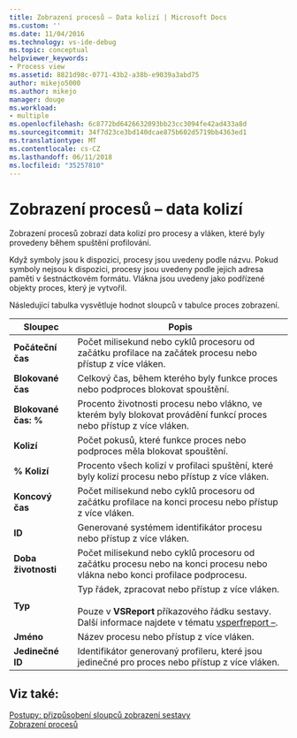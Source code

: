 ```yaml
---
title: Zobrazení procesů – Data kolizí | Microsoft Docs
ms.custom: ''
ms.date: 11/04/2016
ms.technology: vs-ide-debug
ms.topic: conceptual
helpviewer_keywords:
- Process view
ms.assetid: 8821d98c-0771-43b2-a38b-e9039a3abd75
author: mikejo5000
ms.author: mikejo
manager: douge
ms.workload:
- multiple
ms.openlocfilehash: 6c8772bd6426632093bb23cc3094fe42ad433a8d
ms.sourcegitcommit: 34f7d23ce3bd140dcae875b602d5719bb4363ed1
ms.translationtype: MT
ms.contentlocale: cs-CZ
ms.lasthandoff: 06/11/2018
ms.locfileid: "35257810"
---
```

# <a name="process-view---contention-data"></a>Zobrazení procesů – data kolizí
Zobrazení procesů zobrazí data kolizí pro procesy a vláken, které byly provedeny během spuštění profilování.  
  
 Když symboly jsou k dispozici, procesy jsou uvedeny podle názvu. Pokud symboly nejsou k dispozici, procesy jsou uvedeny podle jejich adresa paměti v šestnáctkovém formátu. Vlákna jsou uvedeny jako podřízené objekty proces, který je vytvořil.  
  
 Následující tabulka vysvětluje hodnot sloupců v tabulce proces zobrazení.  
  
|Sloupec|Popis|  
|------------|-----------------|  
|**Počáteční čas**|Počet milisekund nebo cyklů procesoru od začátku profilace na začátek procesu nebo přístup z více vláken.|  
|**Blokované čas**|Celkový čas, během kterého byly funkce proces nebo podproces blokovat spouštění.|  
|**Blokované čas: %**|Procento životnosti procesu nebo vlákno, ve kterém byly blokovat provádění funkcí proces nebo přístup z více vláken.|  
|**Kolizí**|Počet pokusů, které funkce proces nebo podproces měla blokovat spouštění.|  
|**% Kolizí**|Procento všech kolizí v profilaci spuštění, které byly kolizí procesu nebo přístup z více vláken.|  
|**Koncový čas**|Počet milisekund nebo cyklů procesoru od začátku profilace na konci procesu nebo přístup z více vláken.|  
|**ID**|Generované systémem identifikátor procesu nebo přístup z více vláken.|  
|**Doba životnosti**|Počet milisekund nebo cyklů procesoru od začátku procesu nebo na konci procesu nebo vlákna nebo konci profilace podprocesu.|  
|**Typ**|Typ řádek, zpracovat nebo přístup z více vláken.<br /><br /> Pouze v **VSReport** příkazového řádku sestavy. Další informace najdete v tématu [vsperfreport –](../profiling/vsperfreport.md).|  
|**Jméno**|Název procesu nebo přístup z více vláken.|  
|**Jedinečné ID**|Identifikátor generovaný profileru, které jsou jedinečné pro proces nebo přístup z více vláken.|  
  
## <a name="see-also"></a>Viz také:  
 [Postupy: přizpůsobení sloupců zobrazení sestavy](../profiling/how-to-customize-report-view-columns.md)   
 [Zobrazení procesů](../profiling/process-view.md)